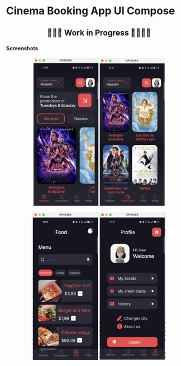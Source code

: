 # Cinema Booking App UI Compose

## <p align="center">  🚧🚧🚧 Work in Progress 🚧🚧🚧🚧  </p>

#### Screenshots

<p align="center">
<img src="app/screenshots/one.png" height="400"/>
<img src="app/screenshots/two.png" height="400"/>
</p>

<p align="center">
<img src="app/screenshots/three.png" height="400"/>
<img src="app/screenshots/four.png" height="400"/>
</p>